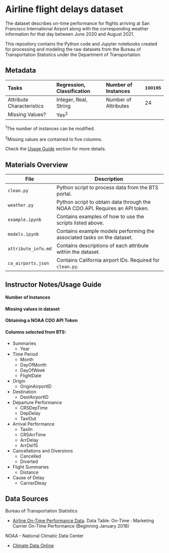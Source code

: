 # Airline flight delays dataset

The dataset describes on-time performance for flights arriving at San Francisco International Airport along with the corresponding weather information for that day between June 2020 and August 2021.

This repository contains the Python code and Jupyter notebooks created for processing and modeling the raw datasets from the Bureau of Transportation Statistics under the Department of Transportation.


## Metadata
| Tasks                      | Regression, Classification | Number of Instances  | <sup>100195</sup> |
|:---------------------------|:---------------------------|:---------------------|:--------|
| Attribute Characteristics  | Integer, Real, String      | Number of Attributes | 24      |
| Missing Values?            | Yes<sup>2</sup>            |           |   |

<sup>1</sup>The number of instances can be modified. 

<sup>2</sup>Missing values are contained to five columns.

Check the [Usage Guide](#usage) section for more details.

## Materials Overview
| File                  | Description  |
|-----------------------|--------------|
| `clean.py`            | Python script to process data from the BTS portal. |
| `weather.py`          | Python script to obtain data through the NOAA CDO API. Requires an API token. |
| `example.ipynb`       | Contains examples of how to use the scripts listed above. |
| `models.ipynb`      | Contains example models performing the associated tasks on the dataset. |
| `attribute_info.md`   | Contains descriptions of each attribute within the dataset. |
| `ca_airports.json`    | Contains California airport IDs. Required for `clean.py`. |

## Instructor Notes/Usage Guide<a href="#usage"></a>

#### Number of Instances

#### Missing values in dataset

#### Obtaining a NOAA CDO API Token

#### Columns selected from BTS:
- Summaries
    - Year
- Time Period
    - Month
    - DayOfMonth
    - DayOfWeek
    - FlightDate
- Origin
    - OriginAirportID
- Destination
    - DestAirportID
- Departure Performance
    - CRSDepTime
    - DepDelay
    - TaxiOut
- Arrival Performance
    - TaxiIn
    - CRSArrTime
    - ArrDelay
    - ArrDel15
- Cancellations and Diversions
    - Cancelled
    - Diverted
- Flight Summaries
    - Distance
- Cause of Delay
    - CarrierDleay

## Data Sources
Bureau of Transportation Statistics
- [Airline On-Time Performance Data](https://www.transtats.bts.gov/DatabaseInfo.asp?QO_VQ=EFD&DB_URL=). Data Table: On-Time : Marketing Carrier On-Time Performance (Beginning January 2018)

NOAA - National Climatic Data Center 
- [Climate Data Online](https://www.ncdc.noaa.gov/cdo-web/webservices/)

